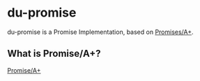 # du-promise

du-promise is a Promise Implementation, based on [Promises/A+](https://promisesaplus.com/).

## What is Promise/A+?

[Promise/A+](https://promisesaplus.com/)
